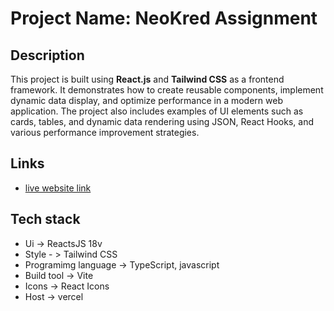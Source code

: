 # Project Name: NeoKred Assignment

## Description

This project is built using **React.js** and **Tailwind CSS** as a frontend framework. It demonstrates how to create reusable components, implement dynamic data display, and optimize performance in a modern web application. The project also includes examples of UI elements such as cards, tables, and dynamic data rendering using JSON, React Hooks, and various performance improvement strategies.

## Links

- [live website link](https://neokredassignmentpavan.vercel.app/)

## Tech stack

- Ui -> ReactsJS 18v
- Style - > Tailwind CSS
- Programimg language -> TypeScript, javascript
- Build tool -> Vite
- Icons -> React Icons
- Host -> vercel 

